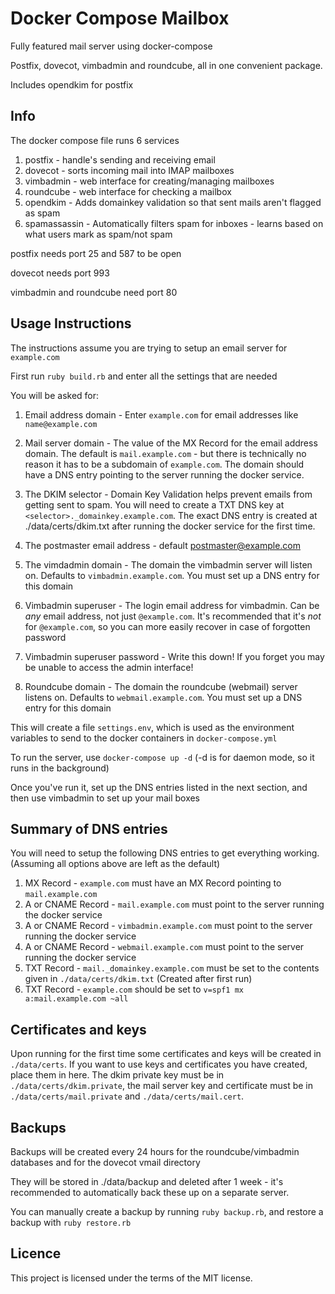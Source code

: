# Docker Compose Mailbox

Fully featured mail server using docker-compose

Postfix, dovecot, vimbadmin and roundcube, all in one convenient package.

Includes opendkim for postfix

## Info

The docker compose file runs 6 services

  1. postfix - handle's sending and receiving email
  2. dovecot - sorts incoming mail into IMAP mailboxes
  3. vimbadmin - web interface for creating/managing mailboxes
  4. roundcube - web interface for checking a mailbox
  5. opendkim - Adds domainkey validation so that sent mails aren't flagged as spam
  6. spamassassin - Automatically filters spam for inboxes - learns based on what users mark as spam/not spam

postfix needs port 25 and 587 to be open

dovecot needs port 993

vimbadmin and roundcube need port 80

## Usage Instructions

The instructions assume you are trying to setup an email server for `example.com`

First run `ruby build.rb` and enter all the settings that are needed

You will be asked for:

  1. Email address domain - Enter `example.com` for email addresses like `name@example.com`

  2. Mail server domain - The value of the MX Record for the email address domain.
      The default is `mail.example.com` - but there is technically no reason it has to be a subdomain of
      `example.com`. The domain should have a DNS entry pointing to the server running the docker service.

  3. The DKIM selector - Domain Key Validation helps prevent emails from getting sent to spam. You will
      need to create a TXT DNS key at `<selector>._domainkey.example.com`. The exact DNS entry is created
      at ./data/certs/dkim.txt after running the docker service for the first time.

  4. The postmaster email address - default postmaster@example.com

  5. The vimdadmin domain - The domain the vimbadmin server will listen on. Defaults to `vimbadmin.example.com`.
      You must set up a DNS entry for this domain

  6. Vimbadmin superuser - The login email address for vimbadmin. Can be *any* email address, not just `@example.com`.
      It's recommended that it's *not* for `@example.com`, so you can more easily recover in case of forgotten password

  7. Vimbadmin superuser password - Write this down! If you forget you may be unable to access the admin interface!

  8. Roundcube domain - The domain the roundcube (webmail) server listens on. Defaults to `webmail.example.com`.
      You must set up a DNS entry for this domain

This will create a file `settings.env`, which is used as the environment variables to send to the docker containers
in `docker-compose.yml`

To run the server, use `docker-compose up -d` (-d is for daemon mode, so it runs in the background)

Once you've run it, set up the DNS entries
listed in the next section, and then use vimbadmin to set up your mail boxes

## Summary of DNS entries

You will need to setup the following DNS entries to get everything working. (Assuming all options above are left as the
default)

  1. MX Record - `example.com` must have an MX Record pointing to `mail.example.com`
  2. A or CNAME Record - `mail.example.com` must point to the server running the docker service
  3. A or CNAME Record - `vimbadmin.example.com` must point to the server running the docker service
  4. A or CNAME Record - `webmail.example.com` must point to the server running the docker service
  5. TXT Record - `mail._domainkey.example.com` must be set to the contents given in `./data/certs/dkim.txt`
     (Created after first run)
  6. TXT Record - `example.com` should be set to `v=spf1 mx a:mail.example.com ~all`

## Certificates and keys

Upon running for the first time some certificates and keys will be created in `./data/certs`. If you want to use keys
and certificates you have created, place them in here. The dkim private key must be in `./data/certs/dkim.private`, the
mail server key and certificate must be in `./data/certs/mail.private` and `./data/certs/mail.cert`.

## Backups

Backups will be created every 24 hours for the roundcube/vimbadmin databases and for the dovecot vmail directory

They will be stored in ./data/backup and deleted after 1 week - it's recommended to automatically back these up on a
separate server.

You can manually create a backup by running `ruby backup.rb`, and restore a backup with `ruby restore.rb`

## Licence

This project is licensed under the terms of the MIT license.
